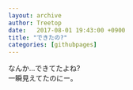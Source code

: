 ```yaml
---
layout: archive
author: Treetop
date:   2017-08-01 19:43:00 +0900
title: "できたの?"
categories: [githubpages]
---
```

なんか…できてたよね?  
一瞬見えてたのにー。
